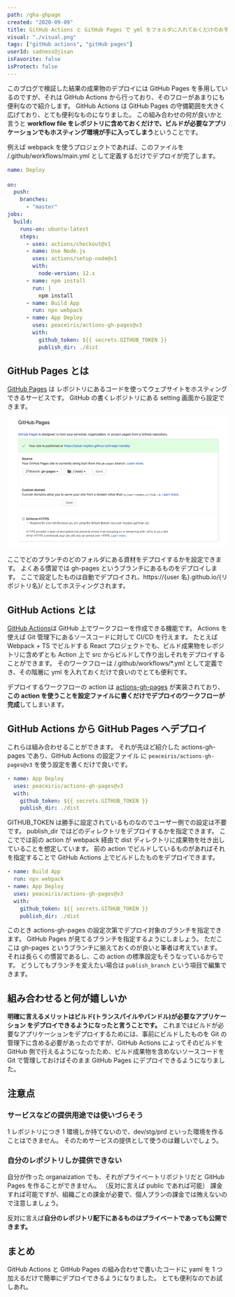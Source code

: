 ```yaml
---
path: /gha-ghpage
created: "2020-09-09"
title: GitHub Actions と GitHub Pages で yml をフォルダに入れておくだけのお手軽デプロイ
visual: "./visual.png"
tags: ["gitHub actions", "gitHub pages"]
userId: sadnessOjisan
isFavorite: false
isProtect: false
---
```


このブログで検証した結果の成果物のデプロイには GitHub Pages を多用しているのですが、それは GitHub Actions から行っており、そのフローがあまりにも便利なので紹介します。
GitHub Actions は GitHub Pages の守備範囲を大きく広げており、とても便利なものになりました。
この組み合わせの何が良いかと言うと **workflow file をレポジトリに含めておくだけで、ビルドが必要なアプリケーションでもホスティング環境が手に入ってしまう**ということです。

例えば webpack を使うプロジェクトであれば、このファイルを /.github/workflows/main.yml として定義するだけでデプロイが完了します。

```yml:title=/.github/workflows/main.yml
name: Deploy

on:
  push:
    branches:
      - "master"
jobs:
  build:
    runs-on: ubuntu-latest
    steps:
      - uses: actions/checkout@v1
      - name: Use Node.js
        uses: actions/setup-node@v1
        with:
          node-version: 12.x
      - name: npm install
        run: |
          npm install
      - name: Build App
        run: npx webpack
      - name: App Deploy
        uses: peaceiris/actions-gh-pages@v3
        with:
          github_token: ${{ secrets.GITHUB_TOKEN }}
          publish_dir: ./dist
```

## GitHub Pages とは

[GitHub Pages](https://docs.github.com/ja/github/working-with-github-pages/about-github-pages) は レポジトリにあるコードを使ってウェブサイトをホスティングできるサービスです。
GitHub の書くレポジトリにある setting 画面から設定できます。

![GitHub Pagesの設定](./ghpages.png)

ここでどのブランチのどのフォルダにある資材をデプロイするかを設定できます。
よくある慣習では gh-pages というブランチにあるものをデプロイします。
ここで設定したものは自動でデプロイされ、https://{user 名}.github.io/{リポジトリ名}/ としてホスティングされます。

## GitHub Actions とは

[GitHub Actions](https://github.co.jp/features/actions)は GitHub 上でワークフローを作成できる機能です。
Actions を使えば Git 管理下にあるソースコードに対して CI/CD を行えます。
たとえば Webpack + TS でビルドする React プロジェクトでも、ビルド成果物をレポジトリに含めずとも Action 上で src からビルドして作り出しそれをデプロイすることができます。
そのワークフローは /.github/workflows/\*.yml として定義でき、その階層に yml を入れておくだけで良いのでとても便利です。

デプロイするワークフローの action は [actions-gh-pages](https://github.com/peaceiris/actions-gh-pages) が実装されており、**この action を使うことを設定ファイルに書くだけでデプロイのワークフローが完成**してしまいます。

## GitHub Actions から GitHub Pages へデプロイ

これらは組み合わせることができます。
それが先ほど紹介した actions-gh-pages であり、GitHub Actions の設定ファイル に `peaceiris/actions-gh-pages@v3` を使う設定を書くだけで良いです。

```yml
- name: App Deploy
  uses: peaceiris/actions-gh-pages@v3
  with:
    github_token: ${{ secrets.GITHUB_TOKEN }}
    publish_dir: ./dist
```

GITHUB_TOKEN は勝手に設定されているものなのでユーザー側での設定は不要です。
publish_dir ではどのディレクトリをデプロイするかを指定できます。
ここででは前の action が webpack 経由で dist ディレクトリに成果物を吐き出していることを想定しています。
前の action でビルドしているものがあればそれを指定することで GitHub Actions 上でビルドしたものをデプロイできます。

```yml
- name: Build App
  run: npx webpack
- name: App Deploy
  uses: peaceiris/actions-gh-pages@v3
  with:
    github_token: ${{ secrets.GITHUB_TOKEN }}
    publish_dir: ./dist
```

このとき actions-gh-pages の設定次第でデプロイ対象のブランチを指定できます。
GitHub Pages が見てるブランチを指定するようにしましょう。
ただここは gh-pages というブランチに揃えておくのが良いと筆者は考えています。
それは長らくの慣習であるし、この action の標準設定もそうなっているからです。
どうしてもブランチを変えたい場合は `publish_branch` という項目で編集できます。

## 組み合わせると何が嬉しいか

**明確に言えるメリットはビルド(トランスパイルやバンドル)が必要なアプリケーション をデプロイできるようになったと言うことです。**
これまではビルドが必要なアプリケーションをデプロイするためには、事前にビルドしたものを Git の管理下に含める必要があったのですが、GitHub Actions によってそのビルドを GitHub 側で行えるようになったため、ビルド成果物を含めないソースコードを Git で管理しておけばそのまま GitHub Pages にデプロイできるようになりました。

## 注意点

### サービスなどの提供用途では使いづらそう

1 レポジトリにつき 1 環境しか持てないので、dev/stg/prd といった環境を作ることはできません。
そのためサービスの提供として使うのは難しいでしょう。

### 自分のレポジトリしか提供できない

自分が作った organaization でも、それがプライベートリポジトリだと GitHub Pages を作ることができません。
（反対に言えば public であれば可能）
課金すれば可能ですが、組織ごとの課金が必要で、個人プランの課金では賄えないので注意しましょう。

反対に言えば**自分のレポジトリ配下にあるものはプライベートであっても公開できます。**

## まとめ

GitHub Actions と GitHub Pages の組み合わせで書いたコードに yaml を 1 つ加えるだけで簡単にデプロイできるようになりました。
とても便利なのでお試しあれ。
